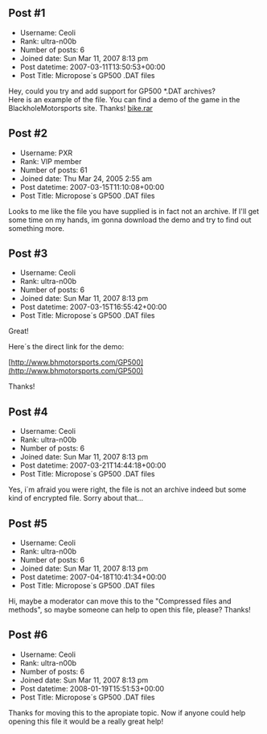 ## Post #1
- Username: Ceoli
- Rank: ultra-n00b
- Number of posts: 6
- Joined date: Sun Mar 11, 2007 8:13 pm
- Post datetime: 2007-03-11T13:50:53+00:00
- Post Title: Micropose´s GP500 .DAT files

Hey, could you try and add support for GP500 *.DAT archives?   
Here is an example of the file.
You can find a demo of the game in the BlackholeMotorsports site.
Thanks!
[bike.rar](https://xentaxbackup.github.io/file/1088_bike.rar)
## Post #2
- Username: PXR
- Rank: VIP member
- Number of posts: 61
- Joined date: Thu Mar 24, 2005 2:55 am
- Post datetime: 2007-03-15T11:10:08+00:00
- Post Title: Micropose´s GP500 .DAT files

Looks to me like the file you have supplied is in fact not an archive. If I'll get some time on my hands, im gonna download the demo and try to find out something more.
## Post #3
- Username: Ceoli
- Rank: ultra-n00b
- Number of posts: 6
- Joined date: Sun Mar 11, 2007 8:13 pm
- Post datetime: 2007-03-15T16:55:42+00:00
- Post Title: Micropose´s GP500 .DAT files

Great!   

Here´s the direct link for the demo:

[http://www.bhmotorsports.com/GP500](http://www.bhmotorsports.com/GP500)

Thanks!
## Post #4
- Username: Ceoli
- Rank: ultra-n00b
- Number of posts: 6
- Joined date: Sun Mar 11, 2007 8:13 pm
- Post datetime: 2007-03-21T14:44:18+00:00
- Post Title: Micropose´s GP500 .DAT files

Yes, i´m afraid  you were right, the file is not an archive indeed but some kind of encrypted file. Sorry about that...
## Post #5
- Username: Ceoli
- Rank: ultra-n00b
- Number of posts: 6
- Joined date: Sun Mar 11, 2007 8:13 pm
- Post datetime: 2007-04-18T10:41:34+00:00
- Post Title: Micropose´s GP500 .DAT files

Hi, maybe a moderator can move this to the "Compressed files and methods", so maybe someone can help to open this file, please?
Thanks!
## Post #6
- Username: Ceoli
- Rank: ultra-n00b
- Number of posts: 6
- Joined date: Sun Mar 11, 2007 8:13 pm
- Post datetime: 2008-01-19T15:51:53+00:00
- Post Title: Micropose´s GP500 .DAT files

Thanks for moving this to the apropiate topic.
Now if anyone could help opening this file it would be a really great help!
